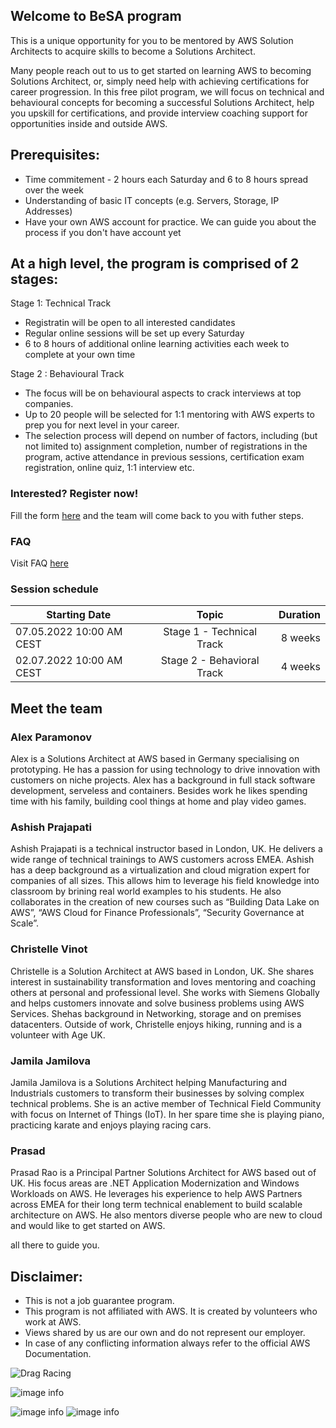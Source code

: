 ## Welcome to BeSA program

This is a unique opportunity for you to be mentored by AWS Solution Architects to acquire skills to become a Solutions Architect.

Many people reach out to us to get started on learning AWS to becoming Solutions Architect, or, simply need help with achieving certifications for career progression.
In this free pilot program, we will focus on technical and behavioural concepts for becoming a successful Solutions Architect, help you upskill for certifications, and provide interview coaching support for opportunities inside and outside AWS.

## Prerequisites:
- Time commitement - 2 hours each Saturday and 6 to 8 hours spread over the week 
- Understanding of basic IT concepts (e.g. Servers, Storage, IP Addresses)
- Have your own AWS account for practice. We can guide you about the process if you don't have account yet 

## At a high level, the program is comprised of 2 stages:

Stage 1: Technical Track

- Registratin will be open to all interested candidates
- Regular online sessions will be set up every Saturday
- 6 to 8 hours of additional online learning activities each week to complete at your own time

Stage 2 : Behavioural Track

- The focus will be on behavioural aspects to crack interviews at top companies. 
- Up to 20 people will be selected for 1:1 mentoring with AWS experts to prep you for next level in your career.
- The selection process will depend on number of factors, including (but not limited to) assignment completion, number of registrations in the program, active attendance in previous sessions, certification exam registration, online quiz, 1:1 interview etc.


### Interested? Register now!

Fill the form [here](https://docs.google.com/forms/d/e/1FAIpQLSd8nyKV05msGbFaaT83HWbVK3TsNomM0pU4tIfzMrGZtFda5Q/viewform) and the team will come back to you with futher steps.


### FAQ

Visit FAQ [here](faq.md)

### Session schedule

| Starting Date            |             Topic                | Duration  |
|--------------------------|:--------------------------------:|----------:|
| 07.05.2022 10:00 AM CEST |  Stage 1 - Technical Track       | 8 weeks   |
| 02.07.2022 10:00 AM CEST |  Stage 2 - Behavioral Track      | 4 weeks   |


## Meet the team

### Alex Paramonov
Alex is a Solutions Architect at AWS based in Germany specialising on prototyping. He has a passion for using technology to drive innovation with customers on niche projects. Alex has a background in full stack software development, serveless and containers. Besides work he likes spending time with his family, building cool things at home and play video games. 

### Ashish Prajapati
Ashish Prajapati is a technical instructor based in London, UK. He delivers a wide range of technical trainings to AWS customers across EMEA. Ashish has a deep background as a virtualization and cloud migration expert for companies of all sizes. This allows him to leverage his field knowledge into classroom by brining real world examples to his students. He also collaborates in the creation of new courses such as “Building Data Lake on AWS”, “AWS Cloud for Finance Professionals”, “Security Governance at Scale”.

### Christelle Vinot
Christelle is a Solution Architect at AWS based in London, UK. She shares interest in sustainability transformation and loves mentoring and coaching others at personal and professional level. She works with Siemens Globally and helps customers innovate and solve business problems using AWS Services. Shehas background in Networking, storage and on premises datacenters.  Outside of work, Christelle enjoys hiking, running and is a volunteer with Age UK.  

### Jamila Jamilova
Jamila Jamilova is a Solutions Architect helping Manufacturing and Industrials customers to transform their businesses by solving complex technical problems. She is an active member of Technical Field Community with focus on Internet of Things (IoT). In her spare time she is playing piano, practicing karate and enjoys playing racing cars.

### Prasad
Prasad Rao is a Principal Partner Solutions Architect for AWS based out of UK. His focus areas are .NET Application Modernization and Windows Workloads on AWS. He leverages his experience to help AWS Partners across EMEA for their long term technical enablement to build scalable architecture on AWS. He also mentors diverse people who are new to cloud and would like to get started on AWS.


all there to guide you.

## Disclaimer:
- This is not a job guarantee program. 
- This program is not affiliated with AWS. It is created by volunteers who work at AWS.
- Views shared by us are our own and do not represent our employer.
- In case of any conflicting information always refer to the official AWS Documentation.


![Drag Racing](https://www.linkedin.com/in/alexey-paramonov/overlay/photo/)

![image info](./picture/https://www.linkedin.com/in/alexey-paramonov/overlay/photo/)

![image info](./https://www.linkedin.com/in/alexey-paramonov/overlay/photo/)
![image info](https://www.linkedin.com/in/alexey-paramonov/overlay/photo/)
